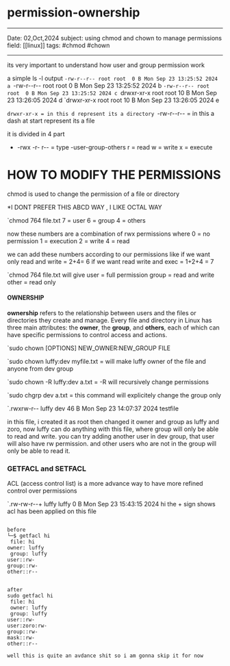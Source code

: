 # permission-ownership
---
Date: 02,Oct,2024
subject: using chmod and chown to manage permissions 
field: [[linux]]
tags:  #chmod #chown

---

its very important  to understand  how user and group permission work

a simple ls -l output
`-rw-r--r-- root root  0 B Mon Sep 23 13:25:52 2024 a
`-rw-r--r-- root root  0 B Mon Sep 23 13:25:52 2024 b
`-rw-r--r-- root root  0 B Mon Sep 23 13:25:52 2024 c
`drwxr-xr-x root root 10 B Mon Sep 23 13:26:05 2024 d
`drwxr-xr-x root root 10 B Mon Sep 23 13:26:05 2024 e

`drwxr-xr-x = in this d represent its a directory
`-rw-r--r-- = in this a dash at start represent its a file

it is divided in 4 part
-  -rwx -r- r-- = type -user-group-others 
r = read
w = write
x = execute

# HOW TO MODIFY THE PERMISSIONS
chmod is used to change the permission of a file or directory

*I DONT PREFER THIS ABCD WAY , I LIKE OCTAL WAY

`chmod 764 file.txt
7 = user
6 = group
4 = others

now these numbers are a combination of rwx permissions  where
0 = no permission
1 = execution
2 = write 
4 = read 

we can add these numbers according to our permissions like
if we want only read and write = 2+4= 6
if we want read write and exec = 1+2+4 = 7

`chmod 764 file.txt will give 
user = full permission
group = read and write
other = read only

#### OWNERSHIP
**ownership** refers to the relationship between users and the files or directories they create and manage. Every file and directory in Linux has three main attributes: the **owner**, the **group**, and **others**, each of which can have specific permissions to control access and actions.

`sudo chown [OPTIONS] NEW_OWNER:NEW_GROUP FILE

`sudo chown luffy:dev myfile.txt = will make luffy owner of the file and anyone from dev group 

`sudo chown -R luffy:dev a.txt = -R will recursively change permissions

`sudo chgrp dev a.txt = this command will explicitely change the group only

`.rwxrw-r-- luffy dev 46 B Mon Sep 23 14:07:37 2024 testfile

in this file, i created it as root then changed it owner and group as luffy and zoro, now luffy can do anything with this file, where group will only be able to read and write. you can try adding another user in dev group, that user will also have rw permission.
and other users who are not in the group will only be able to read it.


### GETFACL and SETFACL
ACL (access control list) is a more advance way to have more refined control over permissions

`.rw-rw-r--+ luffy luffy  0 B Mon Sep 23 15:43:15 2024 hi
the + sign shows acl has been applied on this file

```

before
└─$ getfacl hi   
 file: hi
owner: luffy
 group: luffy
user::rw-
group::rw-
other::r--


after
sudo getfacl hi
 file: hi
 owner: luffy
 group: luffy
user::rw-
user:zoro:rw-
group::rw-
mask::rw-
other::r--

well this is quite an avdance shit so i am gonna skip it for now
```



